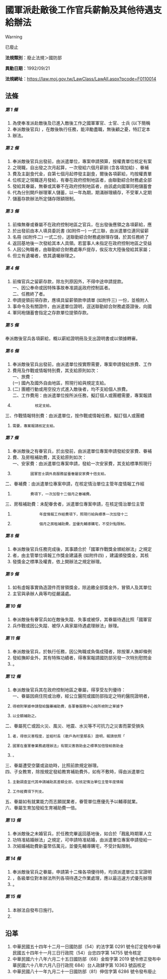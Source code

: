 # 國軍派赴敵後工作官兵薪餉及其他待遇支給辦法


> [!WARNING]
> 已廢止


**法規類別**：廢止法規＞國防部

**異動日期**：1992/09/21  

**法規網址**：https://law.moj.gov.tw/LawClass/LawAll.aspx?pcode=F0110014



## 法條
##### 第 1 條
1. 為使奉准派赴敵後及已進入敵後工作之國軍軍官、士官、士兵 (以下簡稱
1. 奉派敵後官兵) ，在敵後執行任務，能淬勵盡職，無後顧之憂，特訂定本
1. 辦法。

##### 第 2 條
1. 奉派敵後官兵出發前，由派遣單位，專案申請預算，按權責單位核定有案
1. 之現職，自出發之次月起算，一次發給六個月薪餉 (含各項加給) 、眷補
1. 費及主副食代金，自第七個月起停發主副食，爾後各項薪給，均按權責單
1. 位核定之現職逐月發給，有眷在政府控制地區者，由聯勤綜合財務處全部
1. 發給其眷屬，無眷或其眷不在政府控制地區者，由該處向國軍同袍儲蓄會
1. 代為分別開戶辦理軍人儲蓄，以一年為期，期滿辦理續存，不受軍人定期
1. 儲蓄存款辦法所定儲存限額限制。

##### 第 3 條
1. 前條無眷或眷屬不在政府控制地區之官兵，在出發後應領之各項薪給，應
1. 於出發前由本人填具委託書 (如附件一) 一式三聯，由派遣單位連同留薪
1. 名冊 (如附件二) 一式二份，送聯勤綜合財務處辦理存儲，於其任務終了
1. 返回基地後一次發給其本人具領。若當事人未指定在政府控制地區之受益
1. 人因公殉職者，由聯勤綜合財務處專戶提存，俟反攻大陸後發給其家屬；
1. 但立有遺囑者，依其遺囑辦理之。

##### 第 4 條
1. 前條官兵之留薪存款，除左列原因外，不得中途申請提款。  
一、因公奉命或因特殊事故奉准調返政府控制區者。  
二、任務終了者。
1. 申請提領前項存款，應填具留薪領款申請單 (如附件三) 一份，並檢附人
1. 事命令及有關證件，由派遣單位證明，逕送聯勤綜合財務處簽證後，向國
1. 軍同袍儲蓄會指定之存款單位提領存款。

##### 第 5 條
奉派敵後官兵各項薪給，概以薪給證明冊及支出證明書或以領據轉審。

##### 第 6 條
1. 奉派敵後官兵出發前，由派遣單位按實際需要，專案申請發給旅費、工作
1. 費用及作戰或情報特別費，其支給原則如次：  
一、旅費：  
 (一) 國內及國外自由地區，照現行給與規定支給。
1.  (二) 團體行動或用空投方式進入敵後者，均不支給個人旅費。  
二、工作費用：由派遣單位按所派任務，擬訂個人或團體需要，專案報請
1.               核定支給。  
三、作戰情報特別費：由派遣單位，按作戰或情報任務，擬訂個人或團體
1.     需要，專案報請核定支給。

##### 第 7 條
1. 奉派敵後之有眷官兵，於出發前，由派遣單位專案申請發給安家費、眷補
1. 費、及房租補助費，其支給原則如次：  
一、安家費：由派遣單位專案申請，發給一次安家費，其支給標準照現行
1.             國軍官士調外島服務留臺眷屬安家費十倍支給。  
二、眷補費：由派遣單位專案申請，在核定情治單位主管年度情報工作經
1.             費項下，一次加發十二個月之眷補費。  
三、房租補助費：未配眷舍者，派遣單位專案申請，在核定情治單位主管
1.                 年度情報工作經費項下，照現行給與標準一次加發十二
1.                 個月之房租補助費，並優先輔導購宅，不受計點限制。

##### 第 8 條
1. 奉派敵後官兵任務完成後，其事蹟合於「國軍作戰獎金頒給辦法」之規定
1. 者，由主管單位填報工作獎金建議表 (如附件四) ，建議頒發獎金，其核
1. 發獎金之標準及權責，依上開辦法之規定辦理。

##### 第 9 條
1. 如有虛報事實偽造證件而冒領獎金，除追繳全部獎金外，冒領人及其單位
1. 主官與承辦人員等均從嚴議處。

##### 第 10 條
1. 奉派敵後有眷官兵如在敵後失蹤、失事或被俘，其眷屬待遇比照「國軍官
1. 兵作戰或因公失蹤、被俘人員家屬待遇處理辦法」辦理。

##### 第 11 條
1. 奉派敵後官兵，於執行任務，因公殉職或負傷成殘者，除按軍人撫卹條例
1. 發給撫卹金外，其有特殊功績者，得專案報請國防部另發一次特別慰問金
1. 。

##### 第 12 條
1. 奉派敵後官兵其在政府控制地區之眷屬，得享受左列優待：  
一、眷屬因病住院或治療，經公立醫院或國防部指定之特約醫院證明者，
1.     得檢附單據申請發給醫藥補助費，各軍眷服務中心按所檢附之單據予
1.     以全額補助之。  
二、眷屬死亡或因火災、風災、地震、水災等不可抗力之災害而蒙受損失
1.     者，得依災害程度，並經村長 (散戶為村里鄰長) 證明，報請依照「
1.     國軍在臺軍眷業務處理辦法」有關災害救助金之標準加倍發給救助金
1.     。  
三、眷屬遭受空襲或盜劫時，比照前款規定辦理。  
四、子女教育，除按規定發給教育補助費外，如有不敷時，得由派遣單位
1.     主動調查並代其申請補助其差額全部，在核定情治單位主管年度情報
1.     工作經費項下列支。  
五、眷屬如有就業能力而志願就業者，眷管單位應優先予以輔導就業。  
六、眷屬生育加發給生育補助費一倍。

##### 第 13 條
1. 奉派敵後之未婚官兵，於任務完畢返回基地後，如合於「戡亂時期軍人立
1. 功特准結婚辦法」之規定，可申請特准結婚，由派遣單位專案申請發給一
1. 次結婚補助費新臺幣伍萬元，並優先輔導購宅，不受計點限制。

##### 第 14 條
1. 奉派敵後官兵之眷屬，申請第十二條各項優待時，均須派遣單位主官證明
1. ，各級單位對本辦法所列各項待遇之作業處理，應以最迅速方式優先辦理
1. 。

##### 第 15 條
1. 本辦法自發布日施行。
1. 　　　　　　　　　　　　　　　　　　

## 沿革
1. 中華民國五十四年十二月一日國防部（54）約法字第 0291 號令訂定發布中華民國五十四年十一月三日行政院（54）台忠四字第 14755  號令核定
1. 中華民國六十八年六月二十五日國防部（68）金銓字第 2019 號令修正發布中華民國六十八年六月八日行政院 684）台人政肆字第 10363  號函核定
1. 中華民國八十一年九月二十一日國防部（81）伸信字第 6286 號令發布廢止

